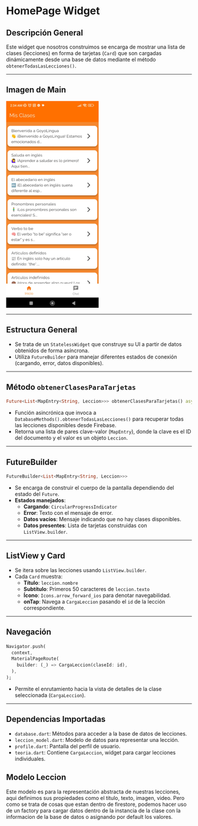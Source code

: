 
# HomePage Widget

## Descripción General

Este widget que nosotros construimos se encarga de mostrar una lista de clases (lecciones) en forma de tarjetas (`Card`) que son cargadas dinámicamente desde una base de datos mediante el método `obtenerTodasLasLecciones()`.

---

## Imagen de Main

![Main](image.png)

---

## Estructura General

- Se trata de un `StatelessWidget` que construye su UI a partir de datos obtenidos de forma asíncrona.
- Utiliza `FutureBuilder` para manejar diferentes estados de conexión (cargando, error, datos disponibles).

---

## Método `obtenerClasesParaTarjetas`

```dart
Future<List<MapEntry<String, Leccion>>> obtenerClasesParaTarjetas() async
```
- Función asincrónica que invoca a `DatabaseMethods().obtenerTodasLasLecciones()` para recuperar todas las lecciones disponibles desde Firebase.
- Retorna una lista de pares clave-valor (`MapEntry`), donde la clave es el ID del documento y el valor es un objeto `Leccion`.

---


## FutureBuilder

```dart
FutureBuilder<List<MapEntry<String, Leccion>>>
```
- Se encarga de construir el cuerpo de la pantalla dependiendo del estado del `Future`.
- **Estados manejados**:
  - **Cargando**: `CircularProgressIndicator`
  - **Error**: Texto con el mensaje de error.
  - **Datos vacíos**: Mensaje indicando que no hay clases disponibles.
  - **Datos presentes**: Lista de tarjetas construidas con `ListView.builder`.

---

## ListView y Card

- Se itera sobre las lecciones usando `ListView.builder`.
- Cada `Card` muestra:
  - **Título**: `leccion.nombre`
  - **Subtítulo**: Primeros 50 caracteres de `leccion.texto`
  - **Ícono**: `Icons.arrow_forward_ios` para denotar navegabilidad.
  - **onTap**: Navega a `CargaLeccion` pasando el `id` de la lección correspondiente.

---

## Navegación

```dart
Navigator.push(
  context,
  MaterialPageRoute(
    builder: (_) => CargaLeccion(claseId: id),
  ),
);
```
- Permite el enrutamiento hacia la vista de detalles de la clase seleccionada (`CargaLeccion`).

---

## Dependencias Importadas

- `database.dart`: Métodos para acceder a la base de datos de lecciones.
- `leccion_model.dart`: Modelo de datos para representar una lección.
- `profile.dart`: Pantalla del perfil de usuario.
- `teoria.dart`: Contiene `CargaLeccion`, widget para cargar lecciones individuales.



## Modelo Leccion
Este modelo es para la representación abstracta de nuestras lecciones, aqui definimos sus propiedades como el titulo, texto, imagen, video. Pero como se trata de cosas que estan dentro de firestore, podemos hacer uso de un factory para cargar datos dentro de la instancia de la clase con la informacion de la base de datos o asignando por default los valores.
